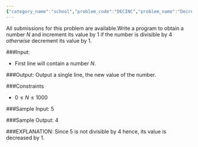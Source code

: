 ```yaml
---
{"category_name":"school","problem_code":"DECINC","problem_name":"Decrement OR Increment","languages_supported":{"0":"C","1":"CPP14","2":"JAVA","3":"PYTH","4":"PYTH 3.6","5":"PYPY","6":"CS2","7":"PAS fpc","8":"PAS gpc","9":"RUBY","10":"PHP","11":"GO","12":"NODEJS","13":"HASK","14":"rust","15":"SCALA","16":"swift","17":"D","18":"PERL","19":"FORT","20":"WSPC","21":"ADA","22":"CAML","23":"ICK","24":"BF","25":"ASM","26":"CLPS","27":"PRLG","28":"ICON","29":"SCM qobi","30":"PIKE","31":"ST","32":"NICE","33":"LUA","34":"BASH","35":"NEM","36":"LISP sbcl","37":"LISP clisp","38":"SCM guile","39":"JS","40":"ERL","41":"TCL","42":"kotlin","43":"PERL6","44":"TEXT","45":"SCM chicken","46":"PYP3","47":"CLOJ","48":"COB","49":"FS"},"max_timelimit":1,"source_sizelimit":50000,"problem_author":"tanmay28","problem_tester":null,"date_added":"2-06-2018","tags":{"0":"tanmay28"},"time":{"view_start_date":1521136800,"submit_start_date":1521136800,"visible_start_date":1521136800,"end_date":1735669800},"is_direct_submittable":false,"layout":"problem"}
---
```

<span class="solution-visible-txt">All submissions for this problem are available.</span>Write a program to obtain a number $N$ and increment its value by 1 if the number is divisible by 4 $otherwise$ decrement its value by 1.

###Input:

- First line will contain a number $N$.

###Output:
Output a single line, the new value of the number.

###Constraints 
- $0 \leq N \leq 1000$


###Sample Input:
	5

###Sample Output:
	4
	
###EXPLANATION:
Since 5 is not divisible by 4 hence, its value is decreased by 1.